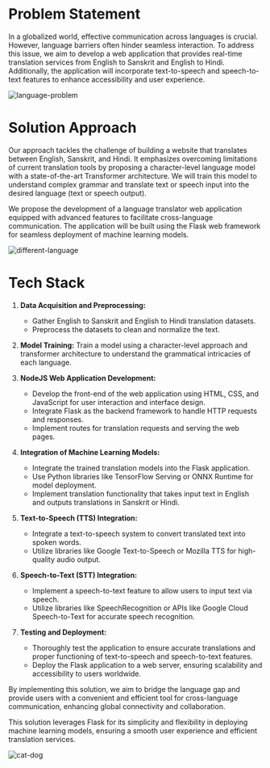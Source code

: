 # Problem Statement
In a globalized world, effective communication across languages is crucial. However, language barriers often hinder seamless interaction. To address this issue, we aim to develop a web application that provides real-time translation services from English to Sanskrit and English to Hindi. Additionally, the application will incorporate text-to-speech and speech-to-text features to enhance accessibility and user experience.

![language-problem](https://encrypted-tbn0.gstatic.com/images?q=tbn:ANd9GcS10FfW4ofgBwhTgm_Uvw7hiE1pJx-KF2ojXEykn_cDjg&s)


# Solution Approach
Our approach tackles the challenge of building a website that translates between English, Sanskrit, and Hindi. It emphasizes overcoming limitations of current translation tools by proposing a character-level language model with a state-of-the-art Transformer architecture. We will train this model to understand complex grammar and translate text or speech input into the desired language (text or speech output).

We propose the development of a language translator web application equipped with advanced features to facilitate cross-language communication. The application will be built using the Flask web framework for seamless deployment of machine learning models.

![different-language](https://talents.blr1.digitaloceanspaces.com/1703411005/i-can-translate-englishnepalifrenchkorean-and-hindi-respectively.png)
# Tech Stack
1. **Data Acquisition and Preprocessing:**
   - Gather English to Sanskrit and English to Hindi translation datasets.
   - Preprocess the datasets to clean and normalize the text.

2. **Model Training:**
Train a model using a character-level approach and transformer architecture to understand the grammatical intricacies of each language.


3. **NodeJS Web Application Development:**
   - Develop the front-end of the web application using HTML, CSS, and JavaScript for user interaction and interface design.
   - Integrate Flask as the backend framework to handle HTTP requests and responses.
   - Implement routes for translation requests and serving the web pages.

4. **Integration of Machine Learning Models:**
   - Integrate the trained translation models into the Flask application.
   - Use Python libraries like TensorFlow Serving or ONNX Runtime for model deployment.
   - Implement translation functionality that takes input text in English and outputs translations in Sanskrit or Hindi.

5. **Text-to-Speech (TTS) Integration:**
   - Integrate a text-to-speech system to convert translated text into spoken words.
   - Utilize libraries like Google Text-to-Speech or Mozilla TTS for high-quality audio output.

6. **Speech-to-Text (STT) Integration:**
   - Implement a speech-to-text feature to allow users to input text via speech.
   - Utilize libraries like SpeechRecognition or APIs like Google Cloud Speech-to-Text for accurate speech recognition.

7. **Testing and Deployment:**
   - Thoroughly test the application to ensure accurate translations and proper functioning of text-to-speech and speech-to-text features.
   - Deploy the Flask application to a web server, ensuring scalability and accessibility to users worldwide.

By implementing this solution, we aim to bridge the language gap and provide users with a convenient and efficient tool for cross-language communication, enhancing global connectivity and collaboration.

This solution leverages Flask for its simplicity and flexibility in deploying machine learning models, ensuring a smooth user experience and efficient translation services.

![cat-dog](https://encrypted-tbn0.gstatic.com/images?q=tbn:ANd9GcTMH_Ptw-tS0FH_Vup35-JX4-m8occQ66Bsuos21rMufw&s)